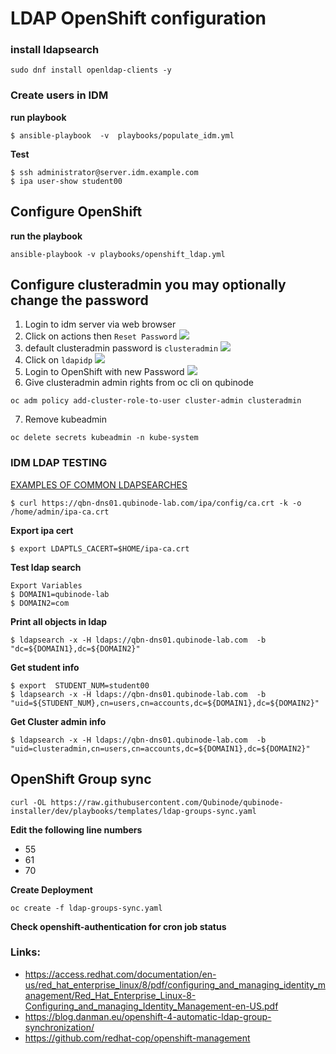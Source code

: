 # LDAP OpenShift configuration 


### install ldapsearch
```
sudo dnf install openldap-clients -y
```

### Create users in IDM 
**run playbook**
```
$ ansible-playbook  -v  playbooks/populate_idm.yml
```

**Test**
```
$ ssh administrator@server.idm.example.com
$ ipa user-show student00
```

## Configure OpenShift 
**run the playbook**
```
ansible-playbook -v playbooks/openshift_ldap.yml
```

## Configure clusteradmin you may optionally change the password
1. Login to idm server via web browser 
2. Click on actions then `Reset Password`
![](https://i.imgur.com/WzBtlHT.png)
3. default clusteradmin password is `clusteradmin`
![](https://i.imgur.com/M1LlmC8.png)
4. Click on `ldapidp`
![](https://i.imgur.com/jM8ZhPQ.png)
5. Login to OpenShift with new Password
![](https://i.imgur.com/46AfUUP.png)
6. Give clusteradmin admin rights from oc cli on qubinode
```
oc adm policy add-cluster-role-to-user cluster-admin clusteradmin
```
7. Remove kubeadmin 
```
oc delete secrets kubeadmin -n kube-system
```


### IDM LDAP TESTING 
[EXAMPLES OF COMMON LDAPSEARCHES](https://access.redhat.com/documentation/en-us/red_hat_directory_server/10/html/administration_guide/examples-of-common-ldapsearches)
```
$ curl https://qbn-dns01.qubinode-lab.com/ipa/config/ca.crt -k -o /home/admin/ipa-ca.crt
```

**Export ipa cert**
```
$ export LDAPTLS_CACERT=$HOME/ipa-ca.crt
```

**Test ldap search**
```
Export Variables
$ DOMAIN1=qubinode-lab
$ DOMAIN2=com
```

**Print all objects in ldap**
```
$ ldapsearch -x -H ldaps://qbn-dns01.qubinode-lab.com  -b "dc=${DOMAIN1},dc=${DOMAIN2}"
```

**Get student info**
```
$ export  STUDENT_NUM=student00
$ ldapsearch -x -H ldaps://qbn-dns01.qubinode-lab.com  -b "uid=${STUDENT_NUM},cn=users,cn=accounts,dc=${DOMAIN1},dc=${DOMAIN2}"
```

**Get Cluster admin info**
```
$ ldapsearch -x -H ldaps://qbn-dns01.qubinode-lab.com  -b "uid=clusteradmin,cn=users,cn=accounts,dc=${DOMAIN1},dc=${DOMAIN2}"
```

## OpenShift Group sync
```
curl -OL https://raw.githubusercontent.com/Qubinode/qubinode-installer/dev/playbooks/templates/ldap-groups-sync.yaml
```

**Edit the following line numbers**
* 55
* 61
* 70


**Create Deployment**
```
oc create -f ldap-groups-sync.yaml
```

**Check openshift-authentication for cron job status**


### Links: 
* https://access.redhat.com/documentation/en-us/red_hat_enterprise_linux/8/pdf/configuring_and_managing_identity_management/Red_Hat_Enterprise_Linux-8-Configuring_and_managing_Identity_Management-en-US.pdf
* https://blog.danman.eu/openshift-4-automatic-ldap-group-synchronization/
* https://github.com/redhat-cop/openshift-management